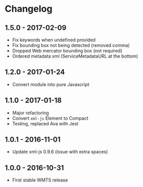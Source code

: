 # Changelog

## 1.5.0 - 2017-02-09

- Fix keywords when undefined provided
- Fix bounding box not being detected (removed comma)
- Dropped Web mercator bounding box (not required)
- Ordered metadata xml (ServiceMetadataURL at the bottom)

## 1.2.0 - 2017-01-24

- Convert module into pure Javascript

## 1.1.0 - 2017-01-18

- Major refactoring
- Convert `xml-js` Element to Compact
- Testing, replaced Ava with Jest

## 1.0.1 - 2016-11-01

- Update xml-js 0.9.6 (issue with extra spaces)

## 1.0.0 - 2016-10-31

- First stable WMTS release
